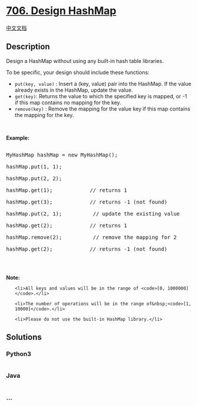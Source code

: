 # [706. Design HashMap](https://leetcode.com/problems/design-hashmap)

[中文文档](/solution/0700-0799/0706.Design%20HashMap/README.md)

## Description

<p>Design a HashMap&nbsp;without using any built-in hash table libraries.</p>

<p>To be specific, your design should include these functions:</p>

<ul>
    <li><code>put(key, value)</code> :&nbsp;Insert a (key, value) pair into the HashMap. If the value already exists in the HashMap, update the value.</li>
    <li><code>get(key)</code>: Returns the value to which the specified key is mapped, or -1 if this map contains no mapping for the key.</li>
    <li><code>remove(key)</code> :&nbsp;Remove the mapping for the value key if this map contains the mapping for the key.</li>
</ul>

<p><br />

<strong>Example:</strong></p>

<pre>

MyHashMap hashMap = new MyHashMap();

hashMap.put(1, 1); &nbsp; &nbsp; &nbsp; &nbsp; &nbsp;

hashMap.put(2, 2); &nbsp; &nbsp; &nbsp; &nbsp; 

hashMap.get(1); &nbsp; &nbsp; &nbsp; &nbsp; &nbsp; &nbsp;// returns 1

hashMap.get(3); &nbsp; &nbsp; &nbsp; &nbsp; &nbsp; &nbsp;// returns -1 (not found)

hashMap.put(2, 1); &nbsp; &nbsp; &nbsp; &nbsp; &nbsp;// update the existing value

hashMap.get(2); &nbsp; &nbsp; &nbsp; &nbsp; &nbsp; &nbsp;// returns 1 

hashMap.remove(2); &nbsp; &nbsp; &nbsp; &nbsp; &nbsp;// remove the mapping for 2

hashMap.get(2); &nbsp; &nbsp; &nbsp; &nbsp; &nbsp; &nbsp;// returns -1 (not found) 

</pre>

<p><br />

<strong>Note:</strong></p>

<ul>

    <li>All keys and values will be in the range of <code>[0, 1000000]</code>.</li>

    <li>The number of operations will be in the range of&nbsp;<code>[1, 10000]</code>.</li>

    <li>Please do not use the built-in HashMap library.</li>

</ul>

## Solutions

<!-- tabs:start -->

### **Python3**

```python

```

### **Java**

```java

```

### **...**

```

```

<!-- tabs:end -->
